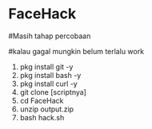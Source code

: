 # FaceHack

#Masih tahap percobaan

#kalau gagal mungkin belum terlalu work

1. pkg install git -y
2. pkg install bash -y
3. pkg install curl -y
4. git clone [scriptnya]
5. cd FaceHack
6. unzip output.zip
6. bash hack.sh
